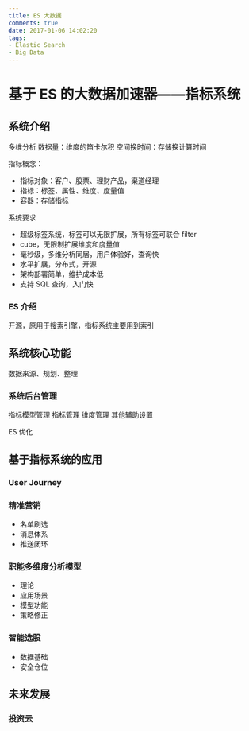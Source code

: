 ```yaml
---
title: ES 大数据
comments: true
date: 2017-01-06 14:02:20
tags:
- Elastic Search
- Big Data
---
```



# 基于 ES 的大数据加速器——指标系统

## 系统介绍
多维分析
数据量：维度的笛卡尔积
空间换时间：存储换计算时间


指标概念：
- 指标对象：客户、股票、理财产品，渠道经理
- 指标：标签、属性、维度、度量值
- 容器：存储指标

系统要求
- 超级标签系统，标签可以无限扩展，所有标签可联合 filter
- cube，无限制扩展维度和度量值
- 毫秒级，多维分析同居，用户体验好，查询快
- 水平扩展，分布式，开源
- 架构部署简单，维护成本低
- 支持 SQL 查询，入门快

### ES 介绍
开源，原用于搜索引擎，指标系统主要用到索引

## 系统核心功能
数据来源、规划、整理

### 系统后台管理
指标模型管理
指标管理
维度管理
其他辅助设置


ES 优化


## 基于指标系统的应用
### User Journey

### 精准营销
- 名单刷选
- 消息体系
- 推送闭环

### 职能多维度分析模型
- 理论
- 应用场景
- 模型功能
- 策略修正

### 智能选股
- 数据基础
- 安全仓位

## 未来发展
### 投资云

### 
### 
